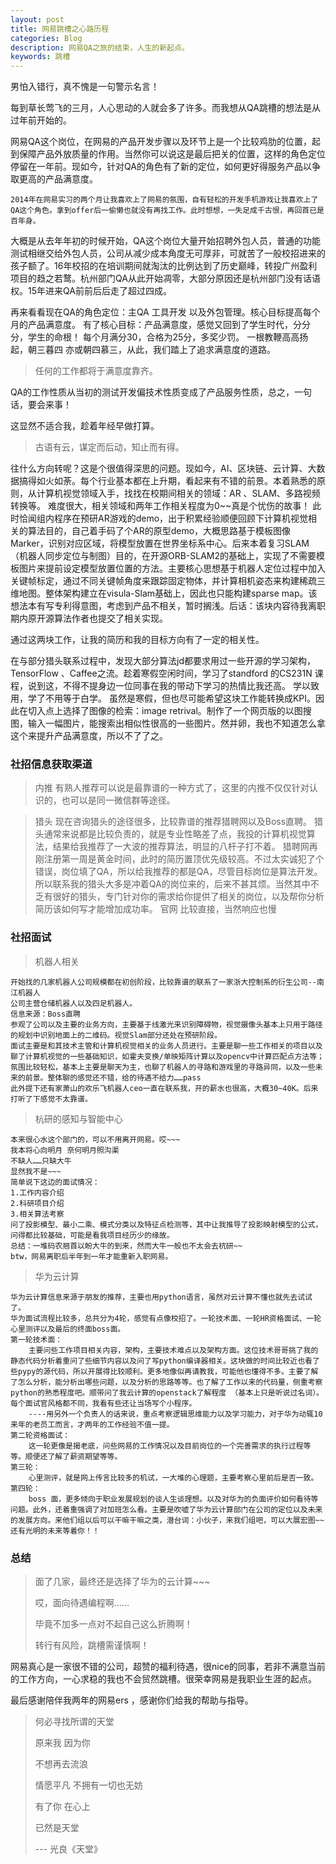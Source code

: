 ```yaml
---
layout: post
title: 网易跳槽之心路历程
categories: Blog
description: 网易QA之旅的结束，人生的新起点。
keywords: 跳槽
---
```


男怕入错行，真不愧是一句警示名言！

每到草长莺飞的三月，人心思动的人就会多了许多。而我想从QA跳槽的想法是从过年前开始的。

网易QA这个岗位，在网易的产品开发步骤以及环节上是一个比较鸡肋的位置，起到保障产品外放质量的作用。当然你可以说这是最后把关的位置，这样的角色定位停留在一年前。现如今，针对QA的角色有了新的定位，如何更好得服务产品以争取更高的产品满意度。

	2014年在网易实习的两个月让我喜欢上了网易的氛围，自有轻松的开发手机游戏让我喜欢上了QA这个角色。拿到offer后一偷懒也就没有再找工作。此时想想，一失足成千古恨，再回首已是百年身。
大概是从去年年初的时候开始，QA这个岗位大量开始招聘外包人员，普通的功能测试相继交给外包人员，公司从减少成本角度无可厚非，可就苦了一般校招进来的孩子额了。16年校招的在培训期间就淘汰的比例达到了历史巅峰，转投广州盈利项目的趋之若鹜。杭州部门QA从此开始凋零，大部分原因还是杭州部门没有话语权。15年进来QA前前后后走了超过四成。
	
再来看看现在QA的角色定位：主QA 工具开发 以及外包管理。核心目标提高每个月的产品满意度。
有了核心目标：产品满意度，感觉又回到了学生时代，分分分，学生的命根！ 每个月满分30，合格为25分，多奖少罚。
一根教鞭高高扬起，朝三暮四 亦或朝四慕三，从此，我们踏上了追求满意度的道路。
> 任何的工作都将于满意度靠齐。

QA的工作性质从当初的测试开发偏技术性质变成了产品服务性质，总之，一句话，要会来事！

这显然不适合我，趁着年经早做打算。

> 古语有云，谋定而后动，知止而有得。

往什么方向转呢？这是个很值得深思的问题。现如今，AI、区块链、云计算、大数据搞得如火如荼。每个行业基本都在上升期，看起来有不错的前景。本着熟悉的原则，从计算机视觉领域入手，找找在校期间相关的领域：AR 、SLAM、多路视频转换等。
难度很大，相关领域和两年工作相关程度为0~~真是个忧伤的故事！
此时恰闻组内程序在预研AR游戏的demo，出于积累经验顺便回顾下计算机视觉相关的算法目的，自己着手码了个AR的原型demo，大概思路基于模板图像Marker，识别对应区域，将模型放置在世界坐标系中心。后来本着复习SLAM（机器人同步定位与制图）目的，在开源ORB-SLAM2的基础上，实现了不需要模板图片来提前设定模型放置位置的方法。主要核心思想基于机器人定位过程中加入关键帧标定，通过不同关键帧角度来跟踪固定物体，并计算相机姿态来构建稀疏三维地图。整体架构建立在visula-Slam基础上，因此也只能构建sparse map。该想法本有写专利得意图，考虑到产品不相关，暂时搁浅。后话：该块内容待我离职期内原开源算法作者也提交了相关实现。

通过这两块工作，让我的简历和我的目标方向有了一定的相关性。

在与部分猎头联系过程中，发现大部分算法jd都要求用过一些开源的学习架构，TensorFlow 、Caffee之流。趁着寒假空闲时间，学习了standford 的CS231N 课程，说到这，不得不提身边一位同事在我的带动下学习的热情比我还高。
学以致用，学了不用等于白学。
虽然是寒假，但也尽可能希望这块工作能转换成KPI。因此在切入点上选择了图像的检索：image retrival。制作了一个网页版的以图搜图，输入一幅图片，能搜索出相似性很高的一些图片。然并卵，我也不知道怎么拿这个来提升产品满意度，所以不了了之。

### 社招信息获取渠道
> 内推 
	有熟人推荐可以说是最靠谱的一种方式了，这里的内推不仅仅针对认识的，也可以是同一微信群等途径。

> 猎头
	现在咨询猎头的途径很多，比较靠谱的推荐猎聘网以及Boss直聘。
	猎头通常来说都是比较负责的，就是专业性略差了点，我投的计算机视觉算法，结果给我推荐了一大波的推荐算法，明显的八杆子打不着。
	猎聘网再刚注册第一周是黄金时间，此时的简历置顶优先级较高。不过太实诚犯了个错误，岗位填了QA，所以给我推荐的都是QA，尽管目标岗位是算法开发。所以联系我的猎头大多是冲着QA的岗位来的，后来不甚其烦。当然其中不乏有很好的猎头，专门针对你的需求给你提供了相关的岗位，以及帮你分析简历该如何写才能增加成功率。
> 官网
	比较直接，当然响应也慢

### 社招面试

>机器人相关

	开始找的几家机器人公司规模都在初创阶段，比较靠谱的联系了一家浙大控制系的衍生公司--南江机器人
	公司主营仓储机器人以及四足机器人。
	信息来源：Boss直聘
	参观了公司以及主要的业务方向，主要基于线激光来识别障碍物，视觉摄像头基本上只用于路径的规划中识别地面上的二维码。视觉Slam部分还处在预研阶段。
	面试主要是和其技术主管和计算机视觉相关的业务人员进行。主要是聊一些工作相关的项目以及聊了计算机视觉的一些基础知识，如霍夫变换/单映矩阵计算以及opencv中计算匹配点方法等；氛围比较轻松，基本上主要是聊天为主，也聊了机器人的寻路和游戏里的寻路异同，以及一些未来的前景。整体聊的感觉还不错，给的待遇不给力……pass
	此外提下还有家萧山的欢乐飞机器人ceo一直在联系我，开的薪水也很高，大概30~40K。后来打听了下感觉不太靠谱。

>杭研的感知与智能中心

	本来很心水这个部门的，可以不用离开网易。哎~~~
	我本将心向明月 奈何明月照沟渠
	不缺人……只缺大牛
	显然我不是~~~
	简单说下这边的面试情况：
	1.工作内容介绍
	2.科研项目介绍
	3.相关算法考察
	问了投影模型、最小二乘、模式分类以及特征点检测等，其中让我推导了投影映射模型的公式，问得都比较基础，可能是看我项目经历少的缘故。
	总结：一堆码农翘首以盼大牛的到来，然而大牛一般也不太会去杭研~~
	btw，网易离职后半年到一年才能重新入职网易。

>华为云计算

	华为云计算信息来源于朋友的推荐，主要也用python语言，虽然对云计算不懂也就先去试试了。
	华为面试流程比较多，总共分为4轮，感觉有点像校招了。一轮技术面、一轮HR资格面试、一轮心里测评以及最后的终面boss面。
	第一轮技术面：
		主要问些工作项目相关内容，架构，主要技术难点以及架构方面。这位技术哥哥挑了我的静态代码分析着重问了些细节内容以及问了写python编译器相关。这块做的时间比较近也看了些pypy的源代码，所以开展得比较顺利。更多地像似再请教我，可能他也懂得不多。主要了解了怎么分析，能分析出哪些问题，以及分析的思路等等。也了解了工作以来的代码量，侧重考察python的熟悉程度吧。顺带问了我云计算的openstack了解程度 （基本上只是听说过名词）。每个面试官风格都不同，我看有些还让当场写个小程序。
		----用另外一个负责人的话来说，重点考察逻辑思维能力以及学习能力，对于华为动辄10来年的老员工而言，才两年的工作经验不值一提。
	第二轮资格面试：
		这一轮更像是揭老底，问些网易的工作情况以及目前岗位的一个完善需求的执行过程等等。顺便还了解了薪资期望等等。
	第三轮：
		心里测评，就是网上传言比较多的机试，一大堆的心理题，主要考察心里前后是否一致。
	第四轮：
		boss 面，更多倾向于职业发展规划的谈人生谈理想。以及对华为的负面评价如何看待等问题。此外，还着重强调了对加班怎么看。主要是吹嘘了华为云计算部门在公司的定位以及未来的发展方向。来他们组以后可以干嘛干嘛之类，潜台词：小伙子，来我们组吧，可以大展宏图~~还有光明的未来等着你！！

### 总结

>面了几家，最终还是选择了华为的云计算~~~
>
>哎，面向待遇编程啊……
>
>毕竟不加多一点对不起自己这么折腾啊！
>
>转行有风险，跳槽需谨慎啊！ 

网易真心是一家很不错的公司，超赞的福利待遇，很nice的同事，若非不满意当前的工作方向，一心求稳的我也不会贸然跳槽。很荣幸网易是我职业生涯的起点。

最后感谢陪伴我两年的网易ers ，感谢你们给我的帮助与指导。







> 何必寻找所谓的天堂
>
> 原来我 因为你
>
> 不想再去流浪
>
> 情愿平凡 不拥有一切也无妨
>
> 有了你 在心上
>
> 已然是天堂
>
> --- 光良《天堂》
